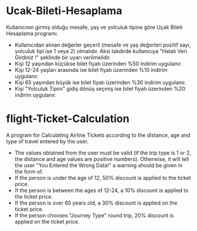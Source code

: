 # Ucak-Bileti-Hesaplama

Kullanıcının girmiş olduğu mesafe, yaş ve yolculuk tipine göre Uçak Bileti Hesaplama programı.

- Kullanıcıdan alınan değerler geçerli (mesafe ve yaş değerleri pozitif sayı, yolculuk tipi ise 1 veya 2) olmalıdır. Aksi takdirde kullanıcıya "Hatalı Veri Girdiniz !" şeklinde bir uyarı verilmelidir.
- Kişi 12 yaşından küçükse bilet fiyatı üzerinden %50 indirim uygulanır.
- Kişi 12-24 yaşları arasında ise bilet fiyatı üzerinden %10 indirim uygulanır.
- Kişi 65 yaşından büyük ise bilet fiyatı üzerinden %30 indirim uygulanır.
- Kişi "Yolculuk Tipini" gidiş dönüş seçmiş ise bilet fiyatı üzerinden %20 indirim uygulanır.

# flight-Ticket-Calculation

A program for Calculating Airline Tickets according to the distance, age and type of travel entered by the user.

- The values obtained from the user must be valid (if the trip type is 1 or 2, the distance and age values are positive numbers). Otherwise, it will tell the user "You Entered the Wrong Data!" a warning should be given in the form of.
- If the person is under the age of 12, 50% discount is applied to the ticket price.
- If the person is between the ages of 12-24, a 10% discount is applied to the ticket price.
- If the person is over 65 years old, a 30% discount is applied on the ticket price.
- If the person chooses "Journey Type" round trip, 20% discount is applied on the ticket price.
